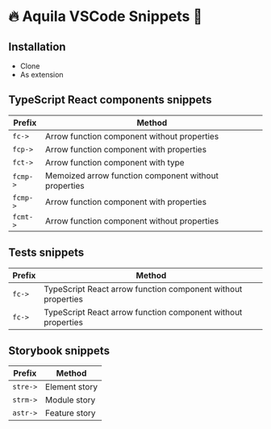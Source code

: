 # 🔥 Aquila VSCode Snippets 🦅

## Installation

- Clone
- As extension

## TypeScript React components snippets

| Prefix   | Method                                               |
| -------- | ---------------------------------------------------- |
| `fc->`   | Arrow function component without properties          |
| `fcp->`  | Arrow function component with properties             |
| `fct->`  | Arrow function component with type                   |
| `fcmp->` | Memoized arrow function component without properties |
| `fcmp->` | Arrow function component with properties             |
| `fcmt->` | Arrow function component without properties          |

## Tests snippets

| Prefix | Method                                                       |
| ------ | ------------------------------------------------------------ |
| `fc->` | TypeScript React arrow function component without properties |
| `fc->` | TypeScript React arrow function component without properties |

## Storybook snippets

| Prefix   | Method        |
| -------- | ------------- |
| `stre->` | Element story |
| `strm->` | Module story  |
| `astr->` | Feature story |
